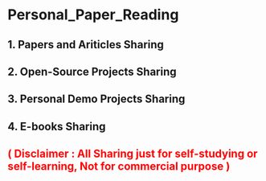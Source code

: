 # Personal_Paper_Reading

## 1. Papers and Ariticles Sharing 
## 2. Open-Source Projects Sharing
## 3. Personal Demo Projects Sharing
## 4. E-books Sharing 

## <font color=red>( Disclaimer : All Sharing just for self-studying or self-learning, Not for commercial purpose )<font>
